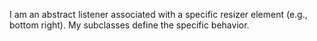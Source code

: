 I am an abstract listener associated with a specific resizer element (e.g., bottom right). My subclasses define the specific behavior. 